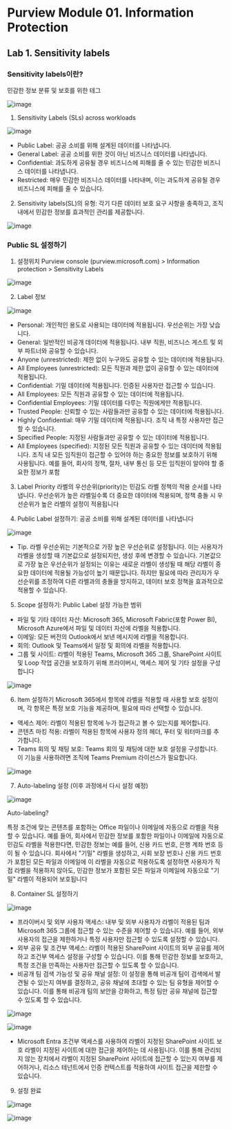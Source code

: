 # Purview Module 01. Information Protection

## Lab 1. Sensitivity labels

### Sensitivity labels이란?
민감한 정보 분류 및 보호를 위한 테그

![image](https://github.com/user-attachments/assets/44eea4a5-300a-483a-94d1-f719e9301a07)

1. Sensitivity Labels (SLs) across workloads

![image](https://github.com/user-attachments/assets/835011f8-ec98-4f7e-899c-93fb067a6567)

* Public Label: 공공 소비를 위해 설계된 데이터를 나타냅니다.
* General Label: 공공 소비를 위한 것이 아닌 비즈니스 데이터를 나타냅니다.
* Confidential: 과도하게 공유될 경우 비즈니스에 피해를 줄 수 있는 민감한 비즈니스 데이터를 나타냅니다.
* Restricted: 매우 민감한 비즈니스 데이터를 나타내며, 이는 과도하게 공유될 경우 비즈니스에 피해를 줄 수 있습니다.

2. Sensitivity labels(SL)의 유형: 각기 다른 데이터 보호 요구 사항을 충족하고, 조직 내에서 민감한 정보를 효과적인 관리를 제공합니다.

![image](https://github.com/user-attachments/assets/aa40007a-bb6b-4c9c-8874-83801c3b7a1e)

### Public SL 설정하기 
1. 설정위치
Purview console (purview.microsoft.com) > Information protection >  Sensitivity Labels 	

![image](https://github.com/user-attachments/assets/b669f87b-b806-49ea-a0c5-7cd2a0c6e3a9)

2. Label 정보 

![image](https://github.com/user-attachments/assets/c5bf863a-4458-49ed-8a16-e84165e062e8)

* Personal: 개인적인 용도로 사용되는 데이터에 적용됩니다. 우선순위는 가장 낮습니다.
* General: 일반적인 비공개 데이터에 적용됩니다. 내부 직원, 비즈니스 게스트 및 외부 파트너와 공유할 수 있습니다.
* Anyone (unrestricted): 제한 없이 누구와도 공유할 수 있는 데이터에 적용됩니다.
* All Employees (unrestricted): 모든 직원과 제한 없이 공유할 수 있는 데이터에 적용됩니다.
* Confidential: 기밀 데이터에 적용됩니다. 인증된 사용자만 접근할 수 있습니다.
* All Employees: 모든 직원과 공유할 수 있는 데이터에 적용됩니다.
* Confidential Employees: 기밀 데이터를 다루는 직원에게만 적용됩니다.
* Trusted People: 신뢰할 수 있는 사람들과만 공유할 수 있는 데이터에 적용됩니다.
* Highly Confidential: 매우 기밀 데이터에 적용됩니다. 조직 내 특정 사용자만 접근할 수 있습니다.
* Specified People: 지정된 사람들과만 공유할 수 있는 데이터에 적용됩니다.
* All Employees (specified): 지정된 모든 직원과 공유할 수 있는 데이터에 적용됩니다. 조직 내 모든 임직원이 접근할 수 있어야 하는 중요한 정보를 보호하기 위해 사용됩니다. 예를 들어, 회사의 정책, 절차, 내부 통신 등 모든 임직원이 알아야 할 중요한 정보가 포함

3. Label Priority
라벨의 우선순위(priority)는 민감도 라벨 정책의 적용 순서를 나타냅니다. 우선순위가 높은 라벨일수록 더 중요한 데이터에 적용되며, 정책 충돌 시 우선순위가 높은 라벨의 설정이 적용됩니다

4. Public Label 설정하기: 공공 소비를 위해 설계된 데이터를 나타냅니다 

![image](https://github.com/user-attachments/assets/689aad47-087a-4616-91b6-b5c538d90b01)

* Tip.
라벨 우선순위는 기본적으로 가장 높은 우선순위로 설정됩니다. 이는 사용자가 라벨을 생성할 때 기본값으로 설정되지만, 생성 후에 변경할 수 있습니다.
기본값으로 가장 높은 우선순위가 설정되는 이유는 새로운 라벨이 생성될 때 해당 라벨이 중요한 데이터에 적용될 가능성이 높기 때문입니다. 하지만 필요에 따라 관리자가 우선순위를 조정하여 다른 라벨과의 충돌을 방지하고, 데이터 보호 정책을 효과적으로 적용할 수 있습니다.

5. Scope 설정하기: Public Label 설정 가능한 범위
* 파일 및 기타 데이터 자산: Microsoft 365, Microsoft Fabric(포함 Power BI), Microsoft Azure에서 파일 및 데이터 자산에 라벨을 적용합니다.
* 이메일: 모든 버전의 Outlook에서 보낸 메시지에 라벨을 적용합니다.
* 회의: Outlook 및 Teams에서 일정 및 회의에 라벨을 적용합니다.
* 그룹 및 사이트: 라벨이 적용된 Teams, Microsoft 365 그룹, SharePoint 사이트 및 Loop 작업 공간을 보호하기 위해 프라이버시, 액세스 제어 및 기타 설정을 구성합니다

![image](https://github.com/user-attachments/assets/8a1e3be7-4dc2-4da4-82a4-80f446531303)

6. Item 설정하기
Microsoft 365에서 항목에 라벨을 적용할 때 사용할 보호 설정이며, 각 항목은 특정 보호 기능을 제공하며, 필요에 따라 선택할 수 있습니다.

* 액세스 제어: 라벨이 적용된 항목에 누가 접근하고 볼 수 있는지를 제어합니다.
* 콘텐츠 마킹 적용: 라벨이 적용된 항목에 사용자 정의 헤더, 푸터 및 워터마크를 추가합니다.
* Teams 회의 및 채팅 보호: Teams 회의 및 채팅에 대한 보호 설정을 구성합니다. 이 기능을 사용하려면 조직에 Teams Premium 라이선스가 필요합니다.

![image](https://github.com/user-attachments/assets/c4269a99-e3a2-46fd-97e1-2ffe1ed0b244)

7. Auto-labeling 설정 (이후 과정에서 다시 설정 예정)

![image](https://github.com/user-attachments/assets/332a365e-c9b5-47ee-80aa-bd2b8ea092ea)

Auto-labeling? 

특정 조건에 맞는 콘텐츠를 포함하는 Office 파일이나 이메일에 자동으로 라벨을 적용할 수 있습니다. 예를 들어, 회사에서 민감한 정보를 포함한 파일이나 이메일에 자동으로 민감도 라벨을 적용한다면, 민감한 정보는 예를 들어, 신용 카드 번호, 은행 계좌 번호 등이 될 수 있습니다. 회사에서 "기밀" 라벨을 생성하고, 사회 보장 번호나 신용 카드 번호가 포함된 모든 파일과 이메일에 이 라벨을 자동으로 적용하도록 설정하면 사용자가 직접 라벨을 적용하지 않아도, 민감한 정보가 포함된 모든 파일과 이메일에 자동으로 "기밀" 라벨이 적용되어 보호됩니다

8. Container SL 설정하기

![image](https://github.com/user-attachments/assets/c87a64dd-feb8-4fb9-b4ff-7584c666121e)

* 프라이버시 및 외부 사용자 액세스: 내부 및 외부 사용자가 라벨이 적용된 팀과 Microsoft 365 그룹에 접근할 수 있는 수준을 제어할 수 있습니다. 예를 들어, 외부 사용자의 접근을 제한하거나 특정 사용자만 접근할 수 있도록 설정할 수 있습니다.
* 외부 공유 및 조건부 액세스: 라벨이 적용된 SharePoint 사이트의 외부 공유를 제어하고 조건부 액세스 설정을 구성할 수 있습니다. 이를 통해 민감한 정보를 보호하고, 특정 조건을 만족하는 사용자만 접근할 수 있도록 할 수 있습니다.
* 비공개 팀 검색 가능성 및 공유 채널 설정: 이 설정을 통해 비공개 팀이 검색에서 발견될 수 있는지 여부를 결정하고, 공유 채널에 초대할 수 있는 팀 유형을 제어할 수 있습니다. 이를 통해 비공개 팀의 보안을 강화하고, 특정 팀만 공유 채널에 접근할 수 있도록 할 수 있습니다.

![image](https://github.com/user-attachments/assets/da1654d0-e9f5-4406-97b8-d4b721affb9a)

![image](https://github.com/user-attachments/assets/8b6f1a2c-4a2c-4aed-a7fe-6928d0a309f1)

* Microsoft Entra 조건부 액세스를 사용하여 라벨이 지정된 SharePoint 사이트 보호 
라벨이 지정된 사이트에 대한 접근을 제어하는 데 사용됩니다. 이를 통해 관리되지 않는 장치에서 라벨이 지정된 SharePoint 사이트에 접근할 수 있는지 여부를 제어하거나, 리소스 테넌트에서 인증 컨텍스트를 적용하여 사이트 접근을 제한할 수 있습니다.

9. 설정 완료
    
![image](https://github.com/user-attachments/assets/aa087ea1-0426-4f83-aa89-51c1b06e3f85)

![image](https://github.com/user-attachments/assets/6d79b3b1-90d5-4a08-9900-c0886d369910)
